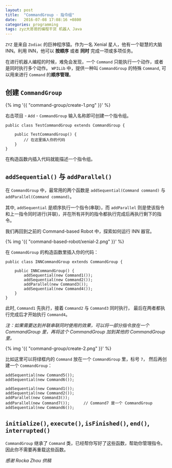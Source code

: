 ```yaml
---
layout: post
title:  "CommandGroup · 指令组"
date:   2016-07-08 17:08:16 +0800
categories: programming
tags: zyz大哥哥的编程干货 机器人 Java
---
```


`ZYZ` 是来自 `Zodiac` 的巨神程序猿。作为一名 Xenial 星人，他有一个聪慧的大脑 INN。利用
INN，他可以 **按顺序** 或者 **同时** 完成一项或多项任务。

在进行机器人编程的时候，难免会发现，一个 `Command` 只能执行一个动作，或者是同时执行多个动作。
`WPILib` 中，提供一种叫 `CommandGroup` 的特殊 `Command`, 可以用来进行 `Command` 的**顺序管理**。

## 创建 `CommandGroup`

{% img '{{ "command-group/create-1.png" }}' %}

右击项目 - `Add` - `CommandGroup` 输入名称即可创建一个指令组。

```
public class TestCommandGroup extends CommandGroup {

    public TestCommandGroup() {
        // 在这里插入你的代码
    }
}
```

在构造函数内插入代码就能描述一个指令组。

## `addSequential()` 与 `addParallel()`

在 `CommandGroup` 中，最常用的两个函数是 `addSequential(Command command)` 与
`addParallel(Command command)`。

其中, `addSequential` 是顺序执行一个指令(串联)，而 `addParallel`
则是使该指令和上一指令同时进行(并联)，并在所有并列的指令都执行完成后再执行剩下的指令。

我们再回到之前的 Command-based Robot 中，探索如何运行 INN 器官。

{% img '{{ "command-based-robot/xenial-2.png" }}' %}

在 `CommandGroup` 的构造函数里插入你的代码：

```
public class INNCommandGroup extends CommandGroup {

    public INNCommandGroup() {
        addSequential(new Command1());
        addSequential(new Command2());
        addParallel(new Command3());
        addSequential(new Command4());
    }
}
```

此时, `Command1` 先执行，接着 `Command2` 与 `Command3` 同时执行，
最后在两者都执行完成后才开始执行 `Command4`。

*注：如果需要达到并联串联同时使用的效果，可以将一部分指令放在一个 CommandGroup 里，再将这个 CommandGroup 加到其他的 CommandGroup 里。*

{% img '{{ "command-group/create-2.png" }}' %}

比如这里可以将绿框内的 `Command` 放在一个 `CommandGroup` 里，标号 `7`，
然后再创建一个 `CommandGroup`：


```
addSequential(new Command5());
addSequential(new Command6());
```

```
addSequential(new Command1());
addSequential(new Command2());
addParallel(new Command3());
addParallel(new Command7());      // Command7 是一个 CommandGroup
addSequential(new Command6());
```

## `initialize()`, `execute()`, `isFinished()`, `end()`, `interrupted()`

`CommandGroup` 继承了 `Command` 类，已经帮你写好了这些函数，帮助你管理指令。因此你不需要再重载这些函数。

*感谢 Rocka Zhou 供稿*
